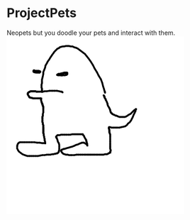 # ProjectPets
Neopets but you doodle your pets and interact with them. 
![DoodleMonster](DemoDog.png)